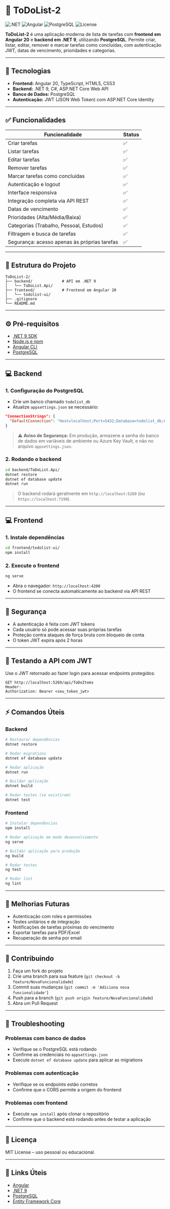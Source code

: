 # 📝 ToDoList-2

![.NET](https://img.shields.io/badge/.NET-9.0-green) ![Angular](https://img.shields.io/badge/Angular-20-red) ![PostgreSQL](https://img.shields.io/badge/PostgreSQL-15-blue) ![License](https://img.shields.io/badge/License-MIT-lightgrey)

**ToDoList-2** é uma aplicação moderna de lista de tarefas com **frontend em Angular 20** e **backend em .NET 9**, utilizando **PostgreSQL**. Permite criar, listar, editar, remover e marcar tarefas como concluídas, com autenticação JWT, datas de vencimento, prioridades e categorias.

---

## 🚀 Tecnologias

- **Frontend:** Angular 20, TypeScript, HTML5, CSS3  
- **Backend:** .NET 9, C#, ASP.NET Core Web API  
- **Banco de Dados:** PostgreSQL  
- **Autenticação:** JWT (JSON Web Token) com ASP.NET Core Identity

---

## ✅ Funcionalidades

| Funcionalidade                           | Status |
|------------------------------------------|--------|
| Criar tarefas                            | ✅     |
| Listar tarefas                           | ✅     |
| Editar tarefas                           | ✅     |
| Remover tarefas                          | ✅     |
| Marcar tarefas como concluídas           | ✅     |
| Autenticação e logout                    | ✅     |
| Interface responsiva                     | ✅     |
| Integração completa via API REST         | ✅     |
| Datas de vencimento                      | ✅     |
| Prioridades (Alta/Média/Baixa)           | ✅     |
| Categorias (Trabalho, Pessoal, Estudos)  | ✅     |
| Filtragem e busca de tarefas             | ✅     |
| Segurança: acesso apenas às próprias tarefas | ✅     |

---

## 📂 Estrutura do Projeto

```
ToDoList-2/
├── backend/             # API em .NET 9
│   └── ToDoList.Api/
├── frontend/            # Frontend em Angular 20
│   └── todolist-ui/
├── .gitignore
└── README.md
```

---

## ⚙️ Pré-requisitos

- [.NET 9 SDK](https://dotnet.microsoft.com/download/dotnet/9.0)  
- [Node.js e npm](https://nodejs.org/)  
- [Angular CLI](https://angular.io/cli)  
- [PostgreSQL](https://www.postgresql.org/)

---

## 💻 Backend

### 1. Configuração do PostgreSQL

- Crie um banco chamado `todolist_db`  
- Atualize `appsettings.json` se necessário:

```json
"ConnectionStrings": {
  "DefaultConnection": "Host=localhost;Port=5432;Database=todolist_db;Username=postgres;Password=admin123"
}
```

> ⚠️ **Aviso de Segurança:** Em produção, armazene a senha do banco de dados em variáveis de ambiente ou Azure Key Vault, e não no arquivo `appsettings.json`.

### 2. Rodando o backend

```bash
cd backend/ToDoList.Api/
dotnet restore
dotnet ef database update
dotnet run
```

> O backend rodará geralmente em `http://localhost:5269` (ou `https://localhost:7199`).

---

## 💻 Frontend

### 1. Instale dependências

```bash
cd frontend/todolist-ui/
npm install
```

### 2. Execute o frontend

```bash
ng serve
```

- Abra o navegador: `http://localhost:4200`  
- O frontend se conecta automaticamente ao backend via API REST

---

## 🔐 Segurança

- A autenticação é feita com JWT tokens
- Cada usuário só pode acessar suas próprias tarefas
- Proteção contra ataques de força bruta com bloqueio de conta
- O token JWT expira após 2 horas

---

## 🔑 Testando a API com JWT

Use o JWT retornado ao fazer login para acessar endpoints protegidos:

```
GET http://localhost:5269/api/ToDoItems
Header:
Authorization: Bearer <seu_token_jwt>
```

---

## ⚡ Comandos Úteis

### Backend
```bash
# Restaurar dependências
dotnet restore

# Rodar migrations
dotnet ef database update

# Rodar aplicação
dotnet run

# Buildar aplicação
dotnet build

# Rodar testes (se existirem)
dotnet test
```

### Frontend
```bash
# Instalar dependências
npm install

# Rodar aplicação em modo desenvolvimento
ng serve

# Buildar aplicação para produção
ng build

# Rodar testes
ng test

# Rodar lint
ng lint
```

---

## 🌟 Melhorias Futuras

- Autenticação com roles e permissões  
- Testes unitários e de integração  
- Notificações de tarefas próximas do vencimento  
- Exportar tarefas para PDF/Excel  
- Recuperação de senha por email

---

## 🤝 Contribuindo

1. Faça um fork do projeto
2. Crie uma branch para sua feature (`git checkout -b feature/NovaFuncionalidade`)
3. Commit suas mudanças (`git commit -m 'Adiciona nova funcionalidade'`)
4. Push para a branch (`git push origin feature/NovaFuncionalidade`)
5. Abra um Pull Request

---

## 🐛 Troubleshooting

### Problemas com banco de dados
- Verifique se o PostgreSQL está rodando
- Confirme as credenciais no `appsettings.json`
- Execute `dotnet ef database update` para aplicar as migrations

### Problemas com autenticação
- Verifique se os endpoints estão corretos
- Confirme que o CORS permite a origem do frontend

### Problemas com frontend
- Execute `npm install` após clonar o repositório
- Confirme que o backend está rodando antes de testar a aplicação

---

## 📄 Licença

MIT License – uso pessoal ou educacional.

---

## 🔗 Links Úteis

- [Angular](https://angular.io/)  
- [.NET 9](https://dotnet.microsoft.com/en-us/download/dotnet/9.0)  
- [PostgreSQL](https://www.postgresql.org/)
- [Entity Framework Core](https://docs.microsoft.com/en-us/ef/core/)
